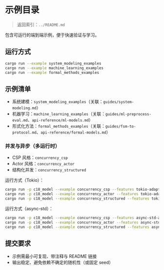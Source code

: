 # 示例目录

> 返回索引：`../README.md`

包含可运行的端到端示例，便于快速验证与学习。

## 运行方式

```bash
cargo run --example system_modeling_examples
cargo run --example machine_learning_examples
cargo run --example formal_methods_examples
```

## 示例清单

- 系统建模：`system_modeling_examples`（关联：`guides/system-modeling.md`）
- 机器学习：`machine_learning_examples`（关联：`guides/ml-preprocess-eval.md`、`api-reference/ml-models.md`）
- 形式化方法：`formal_methods_examples`（关联：`guides/fsm-to-protocol.md`、`api-reference/formal-models.md`）

### 并发与异步（多运行时）

- CSP 风格：`concurrency_csp`
- Actor 风格：`concurrency_actor`
- 结构化并发：`concurrency_structured`

运行方式（Tokio）：

```bash
cargo run -p c18_model --example concurrency_csp --features tokio-adapter
cargo run -p c18_model --example concurrency_actor --features tokio-adapter
cargo run -p c18_model --example concurrency_structured --features tokio-adapter
```

运行方式（async-std）：

```bash
cargo run -p c18_model --example concurrency_csp --features async-std-adapter
cargo run -p c18_model --example concurrency_actor --features async-std-adapter
cargo run -p c18_model --example concurrency_structured --features async-std-adapter
```

## 提交要求

- 示例需最小可复现、带注释与 README 链接
- 输出稳定、避免依赖不确定的随机性（或固定 seed）
